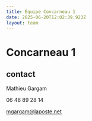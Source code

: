 ```yaml
---
title: Équipe Concarneau 1
date: 2025-06-20T12:02:39.923Z
layout: team
---
```


# Concarneau 1



## contact 

Mathieu Gargam

 06 48 89 28 14

mgargam@laposte.net

